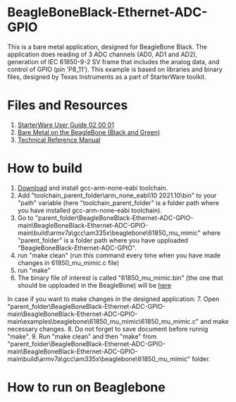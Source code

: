 # BeagleBoneBlack-Ethernet-ADC-GPIO

This is a bare metal application, designed for BeagleBone Black. The application does reading of 3 ADC channels (AD0, AD1 and AD2), generation of IEC 61850-9-2 SV frame that includes the analog data, and control of GPIO (pin 'P8_11'). This example is based on libraries and binary files, designed by Texas Instruments as a part of StarterWare toolkit.

# Files and Resources
1. [StarterWare User Guide 02 00 01](https://usermanual.wiki/Document/UserGuide02000101.45177949/html)
2. [Bare Metal on the BeagleBone (Black and Green)](https://opencoursehub.cs.sfu.ca/bfraser/grav-cms/ensc351/guides/files/BareMetalGuide.pdf)
3. [Technical Reference Manual](https://www.ti.com/lit/ug/spruh73q/spruh73q.pdf)

# How to build
1. [Download](https://launchpad.net/gcc-arm-embedded/4.7/4.7-2012-q4-major) and install gcc-arm-none-eabi toolchain.
2. Add "toolchain_parent_folder\arm_none_eabi\10 2021.10\bin" to your "path" variable (here "toolchain_parent_folder" is a folder path where you have installed gcc-arm-none-eabi toolchain).
3. Go to "parent_folder\BeagleBoneBlack-Ethernet-ADC-GPIO-main\BeagleBoneBlack-Ethernet-ADC-GPIO-main\build\armv7a\gcc\am335x\beaglebone\61850_mu_mimic" where "parent_folder" is a folder path where you have upploaded "BeagleBoneBlack-Ethernet-ADC-GPIO".
4. run "make clean" (run this command every time when you have made changes in 61850_mu_mimic.c file) 
5. run "make"
6. The binary file of interest is called "61850_mu_mimic.bin" (the one that should be upploaded in the BeagleBone) will be [here](https://github.com/mrv-king/BeagleBoneBlack-Ethernet-ADC-GPIO/tree/main/binary/armv7a/gcc/am335x/beaglebone/61850_mu_mimic/Release)

In case if you want to make changes in the designed application:
7. Open "parent_folder\BeagleBoneBlack-Ethernet-ADC-GPIO-main\BeagleBoneBlack-Ethernet-ADC-GPIO-main\examples\beaglebone\61850_mu_mimic\61850_mu_mimic.c" and make necessary changes.
8. Do not forget to save document before runnig "make".
9. Run "make clean" and then "make" from "parent_folder\BeagleBoneBlack-Ethernet-ADC-GPIO-main\BeagleBoneBlack-Ethernet-ADC-GPIO-main\build\armv7a\gcc\am335x\beaglebone\61850_mu_mimic" folder.

# How to run on Beaglebone
